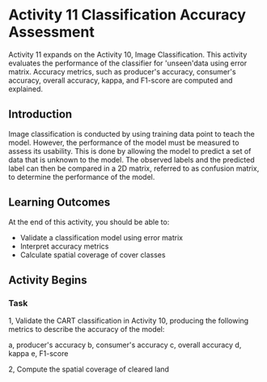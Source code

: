 # Activity 11 Classification Accuracy Assessment

Activity 11 expands on the Activity 10, Image Classification. This activity evaluates the performance of the classifier for 'unseen'data using error matrix.
Accuracy metrics, such as producer's accuracy, consumer's accuracy, overall accuracy, kappa, and F1-score are computed and explained.

## Introduction

Image classification is conducted by using training data point to teach the model. However, the performance of the model must be measured to assess its usability. This is done by allowing the model to predict a set of data that is unknown to the model. The observed labels and the predicted label can then be compared in a 2D matrix, referred to as confusion matrix, to determine the performance of the model. 





## Learning Outcomes

At the end of this activity, you should be able to:

- Validate a classification model using error matrix
- Interpret accuracy metrics
- Calculate spatial coverage of cover classes



## Activity Begins


### Task
1, Validate the CART classification in Activity 10, producing the following metrics to describe the accuracy of the model:

a, producer's accuracy
b, consumer's accuracy
c, overall accuracy
d, kappa
e, F1-score

2, Compute the spatial coverage of cleared land


